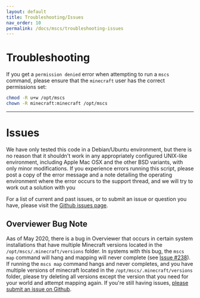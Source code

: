 ```yaml
---
layout: default
title: Troubleshooting/Issues
nav_order: 10
permalink: /docs/mscs/troubleshooting-issues
---
```


# Troubleshooting

If you get a `permission denied` error when attempting to run a `mscs` command, please ensure that the `minecraft` user
has the correct permissions set:

```bash
chmod -R u+w /opt/mscs
chown -R minecraft:minecraft /opt/mscs
```

---

# Issues

We have only tested this code in a Debian/Ubuntu environment, but there is no reason that it shouldn't work in any
appropriately configured UNIX-like environment, including Apple Mac OSX and the other BSD variants, with only minor
modifications. If you experience errors running this script, please post a copy of the error message and a note
detailing the operating environment where the error occurs to the support thread, and we will try to work out a
solution with you

For a list of current and past issues, or to submit an issue or question you have, please visit the
[Github issues page][mscs_issues].

## Overviewer Bug Note

Aas of May 2020, there is a bug in Overviewer that occurs in certain system installations that have
multiple Minecraft versions located in the `/opt/mscs/.minecraft/versions` folder. In systems with this bug, the
`mscs map` command will hang and mapping will never complete (see [Issue #238][map_issue]).
If running the `mscs map` command hangs and never completes, and you have multiple versions of minecraft located in the
`/opt/mscs/.minecraft/versions` folder, please try deleting all versions except the version that you need for your world
and attempt mapping again. If you're still having issues, [please submit an issue on Github][mscs_issues].

[map_issue]: https://github.com/MinecraftServerControl/mscs/issues/238
[mscs_issues]: https://github.com/MinecraftServerControl/mscs/issues/
